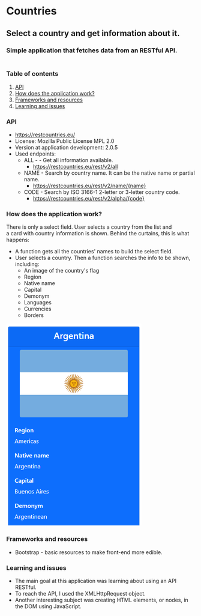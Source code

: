 # Countries
## Select a country and get information about it.
### Simple application that fetches data from an RESTful API.<br><br>

### Table of contents
1. [API](#API)
2. [How does the application work?](#How-does-the-application-work?)
3. [Frameworks and resources](#Frameworks-and-resources)
4. [Learning and issues](#Learning-and-issues)

### API
* https://restcountries.eu/
* License: Mozilla Public License MPL 2.0
* Version at application development: 2.0.5
* Used endpoints:
  * ALL - - Get all information available.
    * https://restcountries.eu/rest/v2/all
  * NAME - Search by country name. It can be the native name or partial name.
    * https://restcountries.eu/rest/v2/name/{name}    
  * CODE - Search by ISO 3166-1 2-letter or 3-letter country code.
    * https://restcountries.eu/rest/v2/alpha/{code}

### How does the application work?
There is only a select field. User selects a country from the list and<br>
a card with country information is shown.
Behind the curtains, this is what happens:
* A function gets all the countries' names to build the select field.
* User selects a country. Then a function searches the info to be shown, including:
  * An image of the country's flag
  * Region
  * Native name
  * Capital
  * Demonym
  * Languages
  * Currencies
  * Borders

![Image](/Images/card_sample.png)

### Frameworks and resources
  * Bootstrap - basic resources to make front-end more edible.

### Learning and issues
  * The main goal at this application was learning about using an API RESTful.
  * To reach the API, I used the XMLHttpRequest object.
  * Another interesting subject was creating HTML elements, or nodes, in the DOM using JavaScript.
